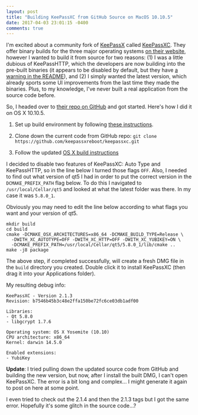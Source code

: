 ```yaml
---
layout: post
title: "Building KeePassXC from GitHub Source on MacOS 10.10.5"
date: 2017-04-03 23:01:15 -0400
comments: true
---
```


I'm excited about a community fork of [KeePassX](https://www.keepassx.org/) called [KeePassXC](https://keepassxc.org). They offer binary builds for the three major operating systems [on their website](https://keepassxc.org/download), however I wanted to build it from source for two reasons: (1) I was a little dubious of KeePassHTTP, which the developers are now building into the pre-built binaries (it appears to be disabled by default, but they have [a warning in the README](https://github.com/keepassxreboot/keepassxc#note-about-keepasshttp)), and (2) I simply wanted the latest version, which already sports some UI improvements from the last time they made the binaries. Plus, to my knowledge, I've never built a real application from the source code before.

So, I headed over to [their repo on GitHub](https://github.com/keepassxreboot/keepassxc) and got started. Here's how I did it on OS X 10.10.5.

<!-- read more -->

1. Set up build environment by following [these instructions](https://github.com/keepassxreboot/keepassxc/wiki/Set-up-Build-Environment-on-OS-X).

2. Clone down the current code from GitHub repo: `git clone https://github.com/keepassxreboot/keepassxc.git` 

3. Follow the updated [OS X build instructions](https://github.com/keepassxreboot/keepassxc/wiki/Building-KeePassXC#os-x)

I decided to disable two features of KeePassXC: Auto Type and KeePassHTTP, so in the line below I turned those flags `OFF`. Also, I needed to find out what version of qt5 I had in order to put the correct version in the `DCMAKE_PREFIX_PATH` flag below. To do this I navigated to `/usr/local/Cellar/qt5` and looked at what the latest folder was there. In my case it was `5.8.0_1`. 

Obviously you may need to edit the line below according to what flags you want and your version of qt5.

```
mkdir build
cd build
cmake -DCMAKE_OSX_ARCHITECTURES=x86_64 -DCMAKE_BUILD_TYPE=Release \
  -DWITH_XC_AUTOTYPE=OFF -DWITH_XC_HTTP=OFF -DWITH_XC_YUBIKEY=ON \
  -DCMAKE_PREFIX_PATH=/usr/local/Cellar/qt5/5.8.0_1/lib/cmake ..
make -j8 package
```

The above step, if completed successfully, will create a fresh DMG file in the `build` directory you created. Double click it to install KeePassXC (then drag it into your Applications folder).


My resulting debug info:

```
KeePassXC - Version 2.1.3
Revision: b7546b45b3c48e2ffa150be72fc6ce03db1adf00

Libraries:
- Qt 5.8.0
- libgcrypt 1.7.6

Operating system: OS X Yosemite (10.10)
CPU architecture: x86_64
Kernel: darwin 14.5.0

Enabled extensions:
- YubiKey
```

**Update**: I tried pulling down the updated source code from GitHub and building the new version, but now, after I install the built DMG, I can't open KeePassXC. The error is a bit long and complex... I might generate it again to post on here at some point. 

I even tried to check out the 2.1.4 and then the 2.1.3 tags but I got the same error. Hopefully it's some glitch in the source code...? 
